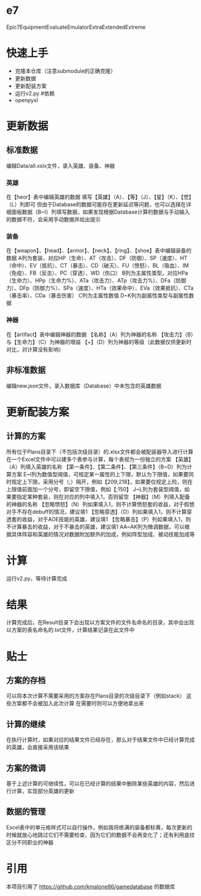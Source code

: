 # e7
Epic7EquipmentEvaluateEmulatorExtraExtendedExtreme
# 快速上手
- 克隆本仓库（注意submodule的正确克隆）
- 更新数据
- 更新配装方案
- 运行v2.py
#依赖
- openpyxl
# 更新数据
## 标准数据
编辑Data/all.xslx文件，录入英雄、装备、神器
### 英雄
在【heor】表中编辑英雄的数据
填写【英雄】（A）、【等】（J）、【星】（K）、【觉】（L）列即可
但由于Database的数据可能存在更新延迟等问题，也可以选择在详细面板数据（B~I）列填写数据，如果发现根据Database计算的数据与手动输入的数据不符，会采用手动数据并给出提示
### 装备
在【weapon】、【head】、【armor】、【neck】、【ring】、【shoe】表中编辑装备的数据
A列为套装，对应HP（生命）、AT（攻击）、DF（防御）、SP（速度）、HT（命中）、EV（抵抗）、CT（暴击）、CD（破灭）、FU（愤怒）、BL（吸血）、IM（免疫）、FB（反击）、PC（穿透）、WD（伤口）
B列为主属性类型，对应HPa（生命力）、HPp（生命力%）、ATa（攻击力）、ATp（攻击力%）、DFa（防御力）、DFp（防御力%）、SPa（速度）、HTa（效果命中）、EVa（效果抵抗）、CTa（暴击率）、CDa（暴击伤害）
C列为主属性数值
D~K列为副属性类型与副属性数据
### 神器
在【artifact】表中编辑神器的数据
【名称】（A）列为神器的名称
【攻击力】（B）与【生命力】（C）为神器的增益
【+】（D）列为神器的等级（此数据仅供更新时对比，对计算没有影响）
## 非标准数据
编辑new.json文件，录入数据库（Database）中未包含的英雄数据
# 更新配装方案
## 计算的方案
所有位于Plans目录下（不包括次级目录）的.xlsx文件都会被配装器导入进行计算
在一个Excel文件中可以建多个表参与计算，每个表视为一份独立的方案
【英雄】（A）列填入英雄的名称
【第一条件】、【第二条件】、【第三条件】（B~D）列为计算方案
E~I列为数值型阈值，可规定某一属性的上下限，默认为下限值，如果要同时规定上下限，采用分号（;）隔开，例如【209;218】，如果要仅规定上险，则在上限值前面加一个分号，即留空下限值，例如【;150】
J~L列为套装型阈值，如果要指定某种套装，则在对应的列中填入1，否则留空
【神器】（M）列填入配备的神器的名称
【忽略愤怒】（N）列如果填入1，则不计算愤怒套的收益，对于假想对手不存在debuff的情况，建议填1
【忽略穿透】（O）列如果填入1，则不计算穿透套的收益，对于AOE技能的英雄，建议填1
【忽略暴击】（P）列如果填入1，则不计算暴击的收益，对于不暴击的英雄，建议填1
AA~AK列为微调数据，可以根据具体阵容和英雄的情况对数据附加额外的加成，例如阵型加成、被动技能加成等
# 计算
运行v2.py，等待计算完成
# 结果
计算完成后，在Result目录下会出现以方案文件的文件名命名的目录，其中会出现以方案的表名命名的.txt文件，计算结果记录在此文件中
# 贴士
## 方案的存档
可以将本次计算不需要采用的方案存在Plans目录的次级目录下（例如stack）
这些方案都不会被加入此次计算
在需要时则可以方便地拿出来
## 计算的继续
在执行计算时，如果对应的结果文件已经存在，那么对于结果文件中已经计算完成的英雄，会直接采用该结果
## 方案的微调
基于上述计算的可继续性，可以在已经计算的结果中删除某些英雄的内容，然后进行计算，实现部分英雄的更新
## 数据的管理
Excel表中的单元格样式可以自行操作，例如我将练满的装备都标黄，每次更新的时候就放心地跳过它们不需要检查，因为它们的数据不会再变化了；还有利用底纹区分不同职业的神器
# 引用
本项目引用了 https://github.com/kmalone86/gamedatabase 的数据库
